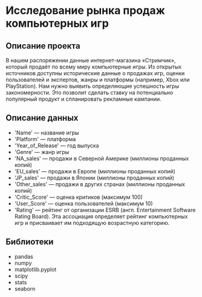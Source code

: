 # Исследование рынка продаж компьютерных игр

## Описание проекта
В нашем распоряжении данные интернет-магазина «Стримчик», который продаёт по всему миру компьютерные игры. Из открытых источников доступны исторические данные о продажах игр, оценки пользователей и экспертов, жанры и платформы (например, Xbox или PlayStation). Нам нужно выявить определяющие успешность игры закономерности. Это позволит сделать ставку на потенциально популярный продукт и спланировать рекламные кампании.

## Описание данных
* 'Name' — название игры
* 'Platform' — платформа
* 'Year_of_Release' — год выпуска
* 'Genre' — жанр игры
* 'NA_sales' — продажи в Северной Америке (миллионы проданных копий)
* 'EU_sales' — продажи в Европе (миллионы проданных копий)
* 'JP_sales' — продажи в Японии (миллионы проданных копий)
* 'Other_sales' — продажи в других странах (миллионы проданных копий)
* 'Critic_Score' — оценка критиков (максимум 100)
* 'User_Score' — оценка пользователей (максимум 10)
* 'Rating' — рейтинг от организации ESRB (англ. Entertainment Software Rating Board). Эта ассоциация определяет рейтинг компьютерных игр и присваивает им подходящую возрастную категорию.

## Библиотеки
* pandas 
* numpy 
* matplotlib.pyplot 
* scipy
* stats 
* seaborn 
